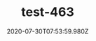 ---
title: test-463
date: 2020-07-30T07:53:59.980Z
banner_subcontent: asdfsf
category: Fact sheets
focus: Developing policy and practice
role: Sole trader
organisation_size: Micro (<10 employees)
industry: Science & Pharmaceuticals
content: Lorem ipsum dolor sit amet, consectetur adipiscing elit, sed do eiusmod tempor incididunt ut labore et dolore magna aliqua. Ut enim ad minim veniam, quis nostrud exercitation ullamco laboris nisi ut aliquip ex ea commodo consequat. Duis aute irure dolor in reprehenderit in voluptate velit esse cillum dolore eu fugiat nulla pariatur. Excepteur sint occaecat cupidatat non proident, sunt in culpa qui officia deserunt mollit anim id est laborum.
---